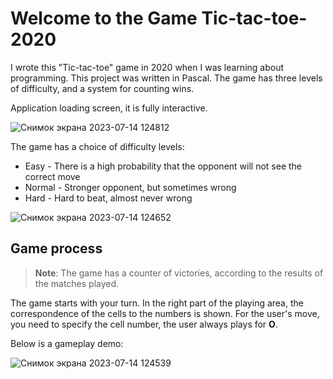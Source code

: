# Welcome to the Game Tic-tac-toe-2020

I wrote this "Tic-tac-toe" game in 2020 when I was learning about programming. This project was written in Pascal. The game has three levels of difficulty, and a system for counting wins.

Application loading screen, it is fully interactive.

![Снимок экрана 2023-07-14 124812](https://github.com/Nikitosiki/Tic-tac-toe-2020/assets/61596575/e085b90a-1103-4768-bdab-cbf45966338e)

The game has a choice of difficulty levels:
* Easy - There is a high probability that the opponent will not see the correct move
* Normal - Stronger opponent, but sometimes wrong
* Hard - Hard to beat, almost never wrong

![Снимок экрана 2023-07-14 124652](https://github.com/Nikitosiki/Tic-tac-toe-2020/assets/61596575/02f7d917-ff08-4c9f-9e0f-f9e0c62ed0b0)

## Game process
> **Note**: The game has a counter of victories, according to the results of the matches played.

The game starts with your turn. In the right part of the playing area, the correspondence of the cells to the numbers is shown.
For the user's move, you need to specify the cell number, the user always plays for **O**.

Below is a gameplay demo:

![Снимок экрана 2023-07-14 124539](https://github.com/Nikitosiki/Tic-tac-toe-2020/assets/61596575/0d09d98c-ab5d-4146-ba48-8feb2e39df68)
